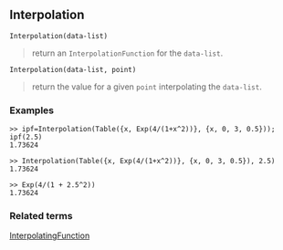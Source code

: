 ## Interpolation

```
Interpolation(data-list)
```

> return an `InterpolationFunction` for the `data-list`.

```
Interpolation(data-list, point)
```

> return the value for a given `point` interpolating the `data-list`.

 

### Examples

```
>> ipf=Interpolation(Table({x, Exp(4/(1+x^2))}, {x, 0, 3, 0.5})); ipf(2.5)
1.73624

>> Interpolation(Table({x, Exp(4/(1+x^2))}, {x, 0, 3, 0.5}), 2.5)
1.73624

>> Exp(4/(1 + 2.5^2)) 
1.73624
```
 
### Related terms 
[InterpolatingFunction](InterpolatingFunction.md) 

